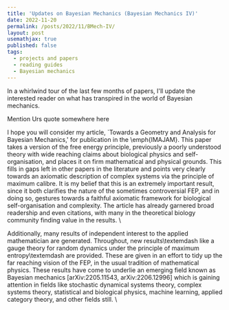 ```yaml
---
title: 'Updates on Bayesian Mechanics (Bayesian Mechanics IV)'
date: 2022-11-20
permalink: /posts/2022/11/BMech-IV/
layout: post
usemathjax: true
published: false
tags:
  - projects and papers
  - reading guides
  - Bayesian mechanics
---
```


In a whirlwind tour of the last few months of papers, I'll update the interested reader on what has transpired in the world of Bayesian mechanics. 

Mention Urs quote somewhere here

I hope you will consider my article, `Towards a Geometry and Analysis for Bayesian Mechanics,' for publication in the \emph{IMAJAM}. This paper takes a version of the free energy principle, previously a poorly understood theory with wide reaching claims about biological physics and self-organisation, and places it on firm mathematical and physical grounds.  This fills in gaps left in other papers in the literature and points very clearly towards an axiomatic description of complex systems via the principle of maximum calibre. It is my belief that this is an extremely important result, since it both clarifies the nature of the sometimes controversial FEP, and in doing so, gestures towards a faithful axiomatic framework for biological self-organisation and complexity. The article has already garnered broad readership and even citations, with many in the theoretical biology community finding value in the results. \\


Additionally, many results of independent interest to the applied mathematician are generated. Throughout, new results\textemdash like a gauge theory for random dynamics under the principle of maximum entropy\textemdash are provided. These are given in an effort to tidy up the far reaching vision of the FEP, in the usual tradition of mathematical physics. These results have come to underlie an emerging field known as Bayesian mechanics [arXiv:2205.11543, arXiv:2206.12996] which is gaining attention in fields like stochastic dynamical systems theory, complex systems theory, statistical and biological physics, machine learning, applied category theory, and other fields still. \\
